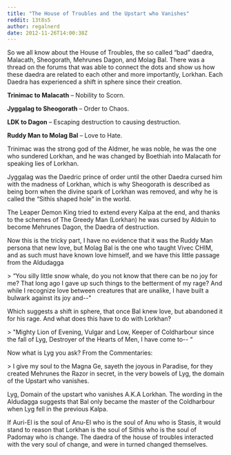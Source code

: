 ```yaml
---
title: "The House of Troubles and the Upstart who Vanishes"
reddit: 13t8s5
author: regalnerd
date: 2012-11-26T14:00:38Z
---
```


So we all know about the House of Troubles, the so called “bad” daedra, Malacath, Sheogorath, Mehrunes Dagon, and Molag Bal. There was a thread on the forums that was able to connect the dots and show us how these daedra are related to each other and more importantly, Lorkhan. Each Daedra has experienced a shift in sphere since their creation.

**Trinimac to Malacath** – Nobility to Scorn.

**Jyggalag to Sheogorath** – Order to Chaos.

**LDK to Dagon** – Escaping destruction to causing destruction.

**Ruddy Man to Molag Bal** – Love to Hate.

Trinimac was the strong god of the Aldmer, he was noble, he was the one who sundered Lorkhan, and he was changed by Boethiah into Malacath for speaking lies of Lorkhan. 

Jyggalag was the Daedric prince of order until the other Daedra cursed him with the madness of Lorkhan, which is why Sheogorath is described as being born when the divine spark of Lorkhan was removed, and why he is called the “Sithis shaped hole” in the world.

The Leaper Demon King tried to extend every Kalpa at the end, and thanks to the schemes of The Greedy Man (Lorkhan) he was cursed by Alduin to become Mehrunes Dagon, the Daedra of destruction.

Now this is the tricky part, I have no evidence that it was the Ruddy Man persona that new love, but Molag Bal is the one who taught Vivec CHIM, and as such must have known love himself, and we have this little passage from the Aldudagga 

&gt; “You silly little snow whale, do you not know that there can be no joy for me? That long ago I gave up such things to the betterment of my rage? And while I recognize love between creatures that are unalike, I have built a bulwark against its joy and--" 

Which suggests a shift in sphere, that once Bal knew love, but abandoned it for his rage. And what does this have to do with Lorkhan?

&gt; "Mighty Lion of Evening, Vulgar and Low, Keeper of Coldharbour since the fall of Lyg, Destroyer of the Hearts of Men, I have come to-- “

Now what is Lyg you ask? From the Commentaries:

&gt; I give my soul to the Magna Ge, sayeth the joyous in Paradise, for they created Mehrunes the Razor in secret, in the very bowels of Lyg, the domain of the Upstart who vanishes. 

Lyg, Domain of the upstart who vanishes A.K.A Lorkhan. The wording in the Aldudagga suggests that Bal only became the master of the Coldharbour when Lyg fell in the previous Kalpa. 

If Auri-El is the soul of Anu-El who is the soul of Anu who is Stasis, it would stand to reason that Lorkhan is the soul of Sithis who is the soul of Padomay who is change. The daedra of the house of troubles interacted with the very soul of change, and were in turned changed themselves.
